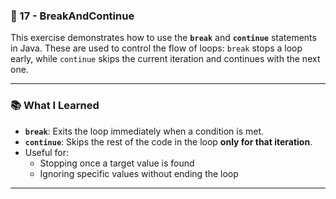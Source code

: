 ### 📁 17 - BreakAndContinue

This exercise demonstrates how to use the **`break`** and **`continue`** statements in Java. These are used to control the flow of loops: `break` stops a loop early, while `continue` skips the current iteration and continues with the next one.

---

### 📚 What I Learned

- **`break`**: Exits the loop immediately when a condition is met.
- **`continue`**: Skips the rest of the code in the loop **only for that iteration**.
- Useful for:
  - Stopping once a target value is found
  - Ignoring specific values without ending the loop

---
